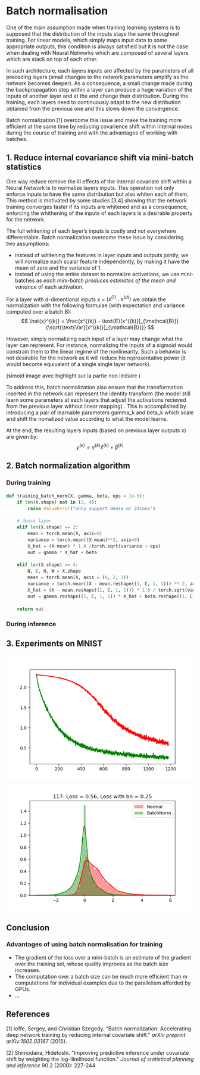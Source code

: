 # Batch normalisation

One of the main assumption made when training learning systems is to supposed that the distribution of the inputs stays the same throughout training. For linear models, which simply maps input data to some appropriate outputs, this condition is always satisfied but it is not the case when dealing with Neural Networks which are composed of several layers which are stack on top of each other. 

In such architecture, each layers inputs are affected by the parameters of all preceding layers (small changes to the network parameters amplify as the network becomes deeper). As a consequence, a small change made during the backpropagation step within a layer can produce a huge variation of the inputs of another layer and at the end change their distribution. During the training, each layers need to continuously adapt to the new distribution obtained from the previous one and this slows down the convergence.

Batch normalization [1] overcome this issue and make the training more efficient at the same time by reducing covarience shift within internal nodes during the course of training and with the advantages of working with batches.

## 1. Reduce internal covariance shift via mini-batch statistics

One way reduce remove the ill effects of the internal covariate shift within a Neural Network is to normalize layers inputs. This operation not only enforce inputs to have the same distribution but also whiten each of them. This method is motivated by some studies [3,4] showing that the network training converges faster if its inputs are whitened and as a consequence, enforcing the whithening of the inputs of each layers is a desirable property for the network.

The full whitening of each layer’s inputs is costly and not everywhere differentiable. Batch normalization overcome these issue by considering two assumptions:

- instead of whitening the features in layer inputs and outputs jointly, we will normalize each scalar feature independently, by making it have the mean of zero and the variance of 1.
- Instead of using the entire dataset to normalize activations, we use mini-batches as *each mini-batch produces estimates of the mean and variance* of each activation.

For a layer with d-dimentional inputs x = $(x^{(1)} ... x^{(d)})$ we obtain the normalization with the following formulae (with expectation and variance computed over a batch B): 
$$
\hat{x}^{(k)} = \frac{x^{(k)} - \text{E}[x^{(k)}]_{\mathcal{B}}}{\sqrt{\text{Var}[x^{(k)}]_{\mathcal{B}}}}
$$


However, simply normalizing each input of a layer may change what the layer can represent. For instance, normalizing the inputs of a sigmoid would constrain them to the linear regime of the nonlinearity. Such a behavior is not desirable for the network as it will reduce his representative power (it would become equivalent of a single single layer network).

(simoid image avec highlight sur la partie non linéaire )

To address this, batch normalization also ensure that the transformation inserted in the network can represent the identity transform (the model still learn some parameters at each layers that adjust the activations recieved from the previous layer without linear mapping) . This is accomplished by introducing a pair of learnable parameters gamma_k and beta_k  which scale and shift the nomalized value according to what the model learns.

At the end, the resulting layers inputs (based on previous layer outputs x) are given by:
$$
y^{(k)} = \gamma^{(k)} \hat{x}^{(k)} + \beta^{(k)}
$$


## 2. Batch normalization algorithm



### During training

```python
def training_batch_norm(X, gamma, beta, eps = 1e-5):
    if len(X.shape) not in (2, 4):
        raise ValueError("only support dense or 2dconv")
    
    # dense layer
    elif len(X.shape) == 2:
        mean = torch.mean(X, axis=0)
        variance = torch.mean((X-mean)**2, axis=0)
        X_hat = (X-mean) * 1.0 /torch.sqrt(variance + eps)
        out = gamma * X_hat + beta
        
    elif len(X.shape) == 4:
        N, C, H, W = X.shape
        mean = torch.mean(X, axis = (0, 2, 3))
        variance = torch.mean((X - mean.reshape((1, C, 1, 1))) ** 2, axis=(0, 2, 3))
        X_hat = (X - mean.reshape((1, C, 1, 1))) * 1.0 / torch.sqrt(variance.reshape((1, C, 1, 1)) + eps)
        out = gamma.reshape((1, C, 1, 1)) * X_hat + beta.reshape((1, C, 1, 1))
        
    return out
```



### During inference

## 3. Experiments on MNIST

![](imgs/training-loss.png)

![](imgs/activation-distribution.png)

## Conclusion

### Advantages of using batch normalisation for training

- The gradient of the loss over a mini-batch is an estimate of the gradient over the training set, whose quality improves as the batch size increases.
- The computation over a batch size can be much more efficient than $m$ computations for individual examples due to the parallelism afforded by GPUs.
- ...

## References

[1] Ioffe, Sergey, and Christian Szegedy. "Batch normalization: Accelerating deep network training by reducing internal covariate shift." *arXiv preprint arXiv:1502.03167* (2015).

[2] Shimodaira, Hidetoshi. "Improving predictive inference under covariate shift by weighting the log-likelihood function." *Journal of statistical planning and inference* 90.2 (2000): 227-244.